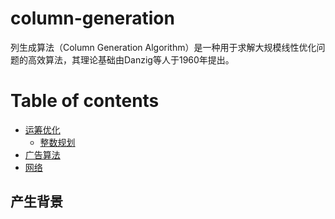 # column-generation
列生成算法（Column Generation Algorithm）是一种用于求解大规模线性优化问题的高效算法，其理论基础由Danzig等人于1960年提出。

Table of contents
=================

<!--ts-->
  * [运筹优化](#运筹优化)
    * [整数规划](#整数规划)
  * [广告算法](#广告算法)
  * [网络](#网络)
<!--te-->


## 产生背景


